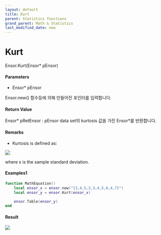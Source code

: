 ```yaml
---
layout: default
title: Kurt
parent: Statistics functions
grand_parent: Math & Statistics
last_modified_date: now
---
```


# Kurt

Ensor.Kurt\(Ensor\* pEnsor\)

#### Parameters

* Ensor\* pEnsor

Ensor.new\(\) 함수등에 의해 만들어진 포인터를 입력합니다.

#### Return Value

Ensor\* pRetEnsor : pEnsor data set의 kurtosis 값을 가진 Ensor\*를 반환합니다.

#### Remarks

* Kurtosis is defined as:

![](./StatisticsAPI/KurtFunc.png)

where s is the sample standard deviation.

#### Examples1

```lua
function MathEquation()
	local ensor_x = ensor.new("{3,4,5,2,3,4,5,6,4,7}")
	local ensor_y = ensor.Kurt(ensor_x)

 	ensor.Table(ensor_y)
end
```

#### Result

![](./Kurt/KurtResultTable.png)

